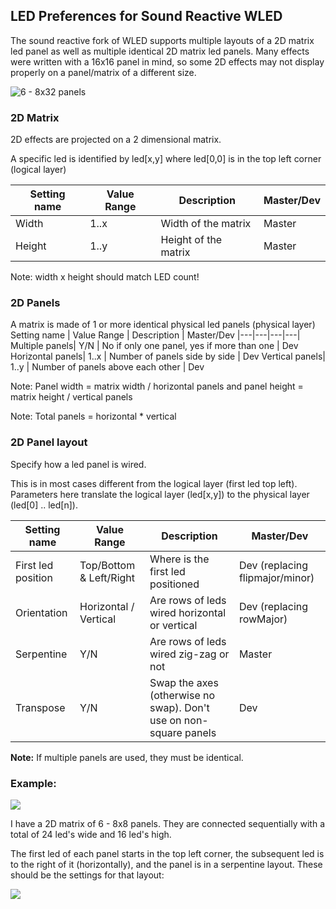## LED Preferences for Sound Reactive WLED

The sound reactive fork of WLED supports multiple layouts of a 2D matrix led panel as well as multiple identical 2D matrix led panels. Many effects were written with a 16x16 panel in mind, so some 2D effects may not display properly on a panel/matrix of a different size.

![6 - 8x32 panels](https://github.com/atuline/WLED/blob/assets/media/panels1.jpg?raw=true)

### 2D Matrix
2D effects are projected on a 2 dimensional matrix. 

A specific led is identified by led[x,y] where led[0,0] is in the top left corner (logical layer)

Setting name | Value Range | Description | Master/Dev
|---|---|---|---|
Width| 1..x | Width of the matrix | Master
Height| 1..y | Height of the matrix | Master

Note: width x height should match LED count! 

### 2D Panels
A matrix is made of 1 or more identical physical led panels (physical layer)
Setting name | Value Range | Description | Master/Dev
|---|---|---|---|
Multiple panels| Y/N | No if only one panel, yes if more than one | Dev
Horizontal panels| 1..x | Number of panels side by side | Dev 
Vertical panels| 1..y | Number of panels above each other | Dev

Note: Panel width = matrix width / horizontal panels and panel height = matrix height / vertical panels

Note: Total panels = horizontal * vertical

### 2D Panel layout
Specify how a led panel is wired.

This is in most cases different from the logical layer (first led top left). Parameters here translate the logical layer (led[x,y]) to the physical layer (led[0] .. led[n]). 

Setting name | Value Range | Description | Master/Dev
|---|---|---|---|
First led position| Top/Bottom & Left/Right | Where is the first led positioned | Dev (replacing flipmajor/minor)
Orientation| Horizontal / Vertical | Are rows of leds wired horizontal or vertical | Dev (replacing rowMajor)
Serpentine| Y/N | Are rows of leds wired zig-zag or not | Master
Transpose| Y/N | Swap the axes (otherwise no swap). Don't use on non-square panels | Dev

**Note:** If multiple panels are used, they must be identical.

### Example: 

![](https://raw.githubusercontent.com/atuline/WLED/assets/media/2x3matrix.jpg)

I have a 2D matrix of 6 - 8x8 panels. They are connected sequentially with a total of 24 led's wide and 16 led's high.

The first led of each panel starts in the top left corner, the subsequent led is to the right of it (horizontally), and the panel is in a serpentine layout. These should be the settings for that layout:

![](https://raw.githubusercontent.com/atuline/WLED/assets/media/horlayout.jpg)
